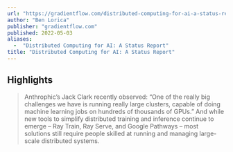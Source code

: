 ```yaml
---
url: "https://gradientflow.com/distributed-computing-for-ai-a-status-report/?utm_medium=email&utm_source=topic+optin&utm_campaign=awareness&utm_content=20220606+data+ai+nl&mkt_tok=MTA3LUZNUy0wNzAAAAGE2PCA-6-U2bSYyAN9aRKnihY70IrDoBmduqVuHgChIUJUSOk0vS3nzzgp2v4RFFcqPDmdu4s1Lv7x8PsKgdsZLo4JTn-NhicBflFhtxv7ykgdrg"
author: "Ben Lorica"
publisher: "gradientflow.com"
published: 2022-05-03
aliases:
  -  "Distributed Computing for AI: A Status Report"
title: "Distributed Computing for AI: A Status Report"
---
```


## Highlights
> Anthrophic’s Jack Clark recently observed: “One of the really big challenges we have is running really large clusters, capable of doing machine learning jobs on hundreds of thousands of GPUs.” And while new tools to simplify distributed training and inference continue to emerge – Ray Train, Ray Serve, and Google Pathways – most solutions still require people skilled at running and managing large-scale distributed systems.

